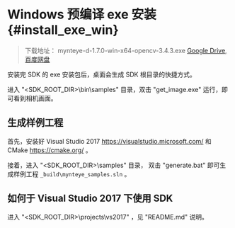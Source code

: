 # Windows 预编译 exe 安装 {#install_exe_win}

> 下载地址： mynteye-d-1.7.0-win-x64-opencv-3.4.3.exe [Google Drive](https://drive.google.com/open?id=1FQrRdpK51U43ihX5pVkMRUedtOOc0FNg), [百度网盘](https://pan.baidu.com/s/1GeeZ-4-DVyZJ2wUh0aknjQ)

安装完 SDK 的 exe 安装包后，桌面会生成 SDK 根目录的快捷方式。

进入 "<SDK_ROOT_DIR>\bin\samples" 目录，双击 "get_image.exe" 运行，即可看到相机画面。

## 生成样例工程

首先，安装好 Visual Studio 2017 <https://visualstudio.microsoft.com/> 和 CMake <https://cmake.org/> 。

接着，进入 "<SDK_ROOT_DIR>\samples" 目录， 双击 "generate.bat" 即可生成样例工程 `_build\mynteye_samples.sln` 。

## 如何于 Visual Studio 2017 下使用 SDK

进入 "<SDK_ROOT_DIR>\projects\vs2017" ，见 "README.md" 说明。
